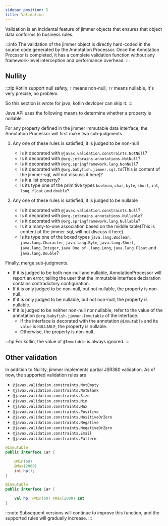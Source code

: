 ```yaml
---
sidebar_position: 5
title: Validation
---
```


Validation is an incidental feature of jimmer objects that ensures that object data conforms to business rules.

:::info
The validation of the jimmer object is directly hard-coded in the source code generated by the Annotation Processor. Once the Annotation Procssor is completed, it has a complete validation function without any framework-level interception and performance overhead.
:::

## Nullity

:::tip
Kotlin support null safety, `T` means non-null, `T?` means nullable, it's very precise, no problem.

So this section is wrote for java, kotlin devloper can skip it.
:::

Java API uses the following means to determine whether a property is nullable.

For any property defined in the jimmer immutable data interface, the Annotation Processor will first make two sub-judgments

1. Any one of these rules is satisfied, it is judged to be non-null

    - Is it decorated with `@javax.validation.constraints.NotNull`?
    - Is it decorated with `@org.jetbrains.annotations.NotNull`?
    - Is it decorated with `@org.springframework.lang.NonNull`?
    - Is it decorated with `@org.babyfish.jimmer.sql.Id`(This is content of the jimmer-sql, will not discuss it here)?
    - Is it a list property?
    - Is its type one of the primitive types `boolean`, `char`, `byte`, `short`, `int`, `long`, `float` and `double`?

2. Any one of these rules is satisfied, it is judged to be nullable

    - Is it decorated with `@javax.validation.constraints.Null`?
    - Is it decorated with `@org.jetbrains.annotations.Nullable`?
    - Is it decorated with `@org.springframework.lang.Nullable`?
    - Is it a many-to-one association based on the middle table(This is content of the jimmer-sql, will not discuss it here).
    - Is its type one of the boxed types `java.lang.Boolean`, `java.lang.Character`, `java.lang.Byte`, `java.lang.Short`, `java.lang.Integer`, `java One of .lang.Long`, `java.lang.Float` and `java.lang.Double`?

Finally, merge sub-judgments.

- If it is judged to be both non-null and nullable, AnnotationProcessor will report an error, telling the user that the immutable interface declaration contains contradictory configuration.
- If it is only judged to be non-null, but not nullable, the property is non-null.
- If it is only judged to be nullable, but not non-null, the property is nullable.
- If it is judged to be neither non-null nor nullable, refer to the value of the annotation `@org.babyfish.jimmer.Immutable` of the interface.
     - If the interface is decorated with the annotation `@Immutable` and its `value` is `NULLABLE`, the property is nullable.
     - Otherwise, the property is non-null.

:::tip
For kotlin, the value of `@Immutable` is always ignored.
:::

## Other validation

In addition to Nullity, jimmer implements partial JSR380 validation. As of now, the supported validation rules are

- `@javax.validation.constraints.NotEmpty`
- `@javax.validation.constraints.NotBlank`
- `@javax.validation.constraints.Size`
- `@javax.validation.constraints.Min`
- `@javax.validation.constraints.Max`
- `@javax.validation.constraints.Positive`
- `@javax.validation.constraints.MositiveOrZero`
- `@javax.validation.constraints.Negative`
- `@javax.validation.constraints.NegativeOrZero`
- `@javax.validation.constraints.Email`
- `@javax.validation.constraints.Pattern`

<Tabs groupId="language">
<TabItem value="java" label="Java">

```java
@Immutable
public interface Car {

    @Min(60)
    @Max(2000)
    int hp();
}
```

</TabItem>
<TabItem value="kotlin" label="Kotlin">

```kotlin
@Immutable
public interface Car {

    val hp: @Min(60) @Max(2000) Int
}
```

</TabItem>
</Tabs>

:::note
Subsequent versions will continue to improve this function, and the supported rules will gradually increase.
:::